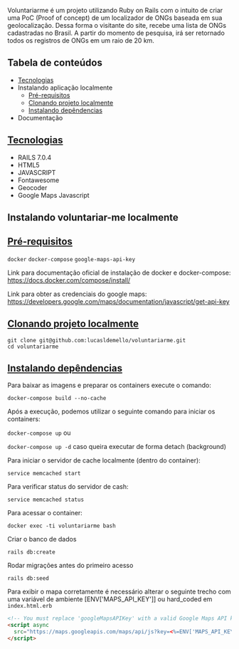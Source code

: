 <!-- Inserir descrição do projeto -->
Voluntariarme é um projeto utilizando Ruby on Rails com o intuito de criar uma PoC (Proof of concept) de um localizador de ONGs baseada em sua geolocalização. Dessa forma o visitante do site, recebe uma lista de ONGs cadastradas no Brasil. A partir do momento de pesquisa, irá ser retornado todos os registros de ONGs em um raio de 20 km. 

Tabela de conteúdos
-----------
<!--ts-->
* [Tecnologias](#tecnologias)
* Instalando aplicação localmente
    * [Pré-requisitos](#prerequisites)
    * [Clonando projeto localmente](#clone)
    * [Instalando depêndencias](#install)
* Documentação
<!--te-->


<a href="tecnologias">Tecnologias</a>
-----------
* RAILS 7.0.4
* HTML5
* JAVASCRIPT
* Fontawesome
* Geocoder
* Google Maps Javascript 


Instalando voluntariar-me localmente
-----------

<a href="prerequisites">Pré-requisitos</a>
-----------
`docker`
`docker-compose`
`google-maps-api-key`


Link para documentação oficial de instalação de docker e docker-compose:
https://docs.docker.com/compose/install/

Link para obter as credenciais do google maps: https://developers.google.com/maps/documentation/javascript/get-api-key


<a href="clone">Clonando projeto localmente</a>
-----------

    git clone git@github.com:lucasldemello/voluntariarme.git
    cd voluntariarme

<a href="install">Instalando depêndencias</a>
-----------

Para baixar as imagens e preparar os containers execute o comando:

`docker-compose build --no-cache`

Após a execução, podemos utilizar o seguinte comando para iniciar os containers:

`docker-compose up` ou

`docker-compose up -d` caso queira executar de forma detach (background)

Para iniciar o servidor de cache localmente (dentro do container):

`service memcached start`

Para verificar status do servidor de cash:

`service memcached status`

Para acessar o container:

`docker exec -ti voluntariarme bash`

Criar o banco de dados

`rails db:create`

Rodar migrações antes do primeiro acesso

`rails db:seed`

Para exibir o mapa corretamente é necessário alterar o seguinte trecho com uma variável de ambiente [ENV['MAPS_API_KEY']] ou hard_coded em ```index.html.erb```
```html
<!-- You must replace 'googleMapsAPIKey' with a valid Google Maps API key in order to properly execute -->
<script async        
  src="https://maps.googleapis.com/maps/api/js?key=<%=ENV['MAPS_API_KEY']%>&callback=initMap">
</script>
```
